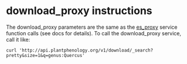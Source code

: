 # download_proxy instructions

The download_proxy parameters are the same as the [es_proxy](docs/es_proxy.js) service function calls (see docs for details).
To call the download_proxy service, call it like:

```
curl 'http://api.plantphenology.org/v1/download/_search?pretty&size=1&q=genus:Quercus'
```
